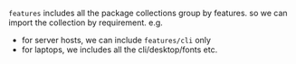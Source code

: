 `features` includes all the package collections group by features. so we can import the collection by requirement. e.g.
- for server hosts, we can include `features/cli` only
- for laptops, we includes all the cli/desktop/fonts etc.
